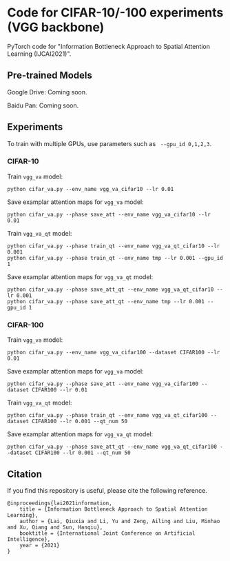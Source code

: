 # Code for CIFAR-10/-100 experiments (VGG backbone)

PyTorch code for "Information Bottleneck Approach to Spatial Attention Learning (IJCAI2021)".


## Pre-trained Models

Google Drive: Coming soon.

Baidu Pan: Coming soon.


## Experiments

To train with multiple GPUs, use parameters such as ` --gpu_id 0,1,2,3`.


### CIFAR-10

Train `vgg_va` model:

```
python cifar_va.py --env_name vgg_va_cifar10 --lr 0.01
```

Save examplar attention maps for `vgg_va` model:

```
python cifar_va.py --phase save_att --env_name vgg_va_cifar10 --lr 0.01
```

Train `vgg_va_qt` model:

```
python cifar_va.py --phase train_qt --env_name vgg_va_qt_cifar10 --lr 0.001 
python cifar_va.py --phase train_qt --env_name tmp --lr 0.001 --gpu_id 1
```

Save examplar attention maps for `vgg_va_qt` model:

```
python cifar_va.py --phase save_att_qt --env_name vgg_va_qt_cifar10 --lr 0.001
python cifar_va.py --phase save_att_qt --env_name tmp --lr 0.001 --gpu_id 1
```



### CIFAR-100

Train `vgg_va` model:

```
python cifar_va.py --env_name vgg_va_cifar100 --dataset CIFAR100 --lr 0.01
```

Save examplar attention maps for `vgg_va` model:

```
python cifar_va.py --phase save_att --env_name vgg_va_cifar100 --dataset CIFAR100 --lr 0.01
```

Train `vgg_va_qt` model:

```
python cifar_va.py --phase train_qt --env_name vgg_va_qt_cifar100 --dataset CIFAR100 --lr 0.001 --qt_num 50 
```

Save examplar attention maps for `vgg_va_qt` model:

```
python cifar_va.py --phase save_att_qt --env_name vgg_va_qt_cifar100 --dataset CIFAR100 --lr 0.001 --qt_num 50 
```


## Citation

If you find this repository is useful, please cite the following reference.
```
@inproceedings{lai2021information,
    title = {Information Bottleneck Approach to Spatial Attention Learning},
    author = {Lai, Qiuxia and Li, Yu and Zeng, Ailing and Liu, Minhao and Xu, Qiang and Sun, Hanqiu},
    booktitle = {International Joint Conference on Artificial Intelligence},
    year = {2021}
}
```
